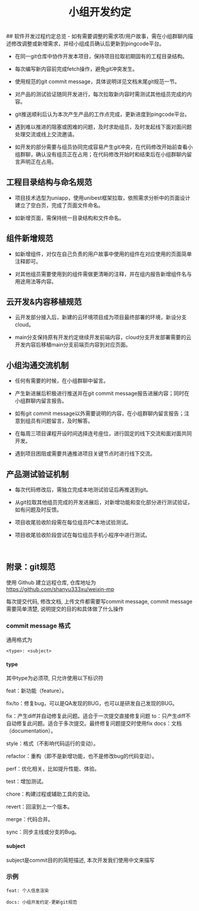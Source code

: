 # <center>小组开发约定</center>

<br>
## 软件开发过程约定总览
- 如有需要调整的需求项/用户故事，需在小组群聊内描述修改调整或新增需求，并经小组成员确认后更新到pingcode平台。

- 在同一git仓库中协作开发本项目，保持项目拉取初期固有的工程目录结构。

- 每次编写新内容前完成fetch操作，避免git冲突发生。

- 使用规范的git commit message，具体说明详见文档末尾git规范一节。

- 对产品的测试验证随同开发进行，每次拉取新内容时需测试其他组员完成的内容。

- git推送顺利后认为本次产生产品的工作点完成，更新进度到pingcode平台。

- 遇到难以推进的阻塞或困难的问题，及时求助组员，及时发起线下面对面问题处理交流或线上交流邀请。

- 如开发的部分需要与组员协同完成容易产生git冲突，在代码修改开始前查看小组群聊，确认没有组员正在占用；在代码修改开始时和结束后在小组群聊内留言声明正在占用。

## 工程目录结构与命名规范

- 项目技术选型为uniapp，使用unibest框架拉取，依照需求分析中的页面设计建立了空白页，完成了页面文件命名。

- 如新增页面，需保持统一目录结构和文件命名。

## 组件新增规范

- 如新增组件，对仅在自己负责的用户故事中使用的组件在对应使用的页面简单注释即可。

- 对其他组员需要使用到的组件需做更清晰的注释，并在组内报告新增组件名与用途用法等内容。

## 云开发&内容移植规范

- 云开发部分接入后，新建的云环境项目成为项目最终部署的环境，新设分支cloud。

- main分支保持原有开发约定继续开发前端内容，cloud分支开发部署需要的云开发内容后移植main分支前端页内容到对应页面。

## 小组沟通交流机制

- 任何有需要的时候，在小组群聊中留言。

- 产生新进展后积极进行推送并在git commit message报告进展内容；同时在小组群聊内留言报告。

- 如有git commit message以外需要说明的内容，在小组群聊内留言报告；注意到组员有问题留言，及时解答。

- 在每周三项目课程开设时间选择连号座位，进行固定的线下交流和面对面共同开发。

- 遇到项目困阻或需要共通推进项目关键节点时进行线下交流。

## 产品测试验证机制

- 每次代码修改后，需独立完成本地测试验证后再推送到git。

- 从git拉取其他组员完成的开发进展后，对新增功能和变化部分进行测试验证，如有问题及时反馈。

- 项目收尾验收阶段需在每位组员PC本地试验测试。

- 项目收尾验收阶段尝试在每位组员手机小程序中进行测试。

<br>

## 附录：git规范

使用 Github 建立远程仓库, 仓库地址为 <https://github.com/shanyu333xu/weixin-mp>

每次提交代码, 修改文档, 上传文件都需要写commit message, commit message需要简单清楚, 说明提交的目的和具体做了什么操作

### commit message 格式

通用格式为

```git
<type>: <subject>
```

#### type

其中type为必须项, 只允许使用以下标识符

feat：新功能（feature）。

fix/to：修复bug，可以是QA发现的BUG，也可以是研发自己发现的BUG。

fix：产生diff并自动修复此问题。适合于一次提交直接修复问题
to：只产生diff不自动修复此问题。适合于多次提交。最终修复问题提交时使用fix
docs：文档（documentation）。

style：格式（不影响代码运行的变动）。

refactor：重构（即不是新增功能，也不是修改bug的代码变动）。

perf：优化相关，比如提升性能、体验。

test：增加测试。

chore：构建过程或辅助工具的变动。

revert：回滚到上一个版本。

merge：代码合并。

sync：同步主线或分支的Bug。

#### subject

subject是commit目的的简短描述, 本次开发我们使用中文来描写

### 示例

```git
feat: 个人信息渲染
```

```git
docs: 小组开发约定-更新git规范
```
